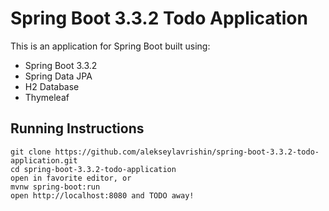 # Spring Boot 3.3.2 Todo Application
This is an application for Spring Boot built using:
- Spring Boot 3.3.2
- Spring Data JPA
- H2 Database
- Thymeleaf


## Running Instructions
    git clone https://github.com/alekseylavrishin/spring-boot-3.3.2-todo-application.git
    cd spring-boot-3.3.2-todo-application
    open in favorite editor, or
    mvnw spring-boot:run
    open http://localhost:8080 and TODO away!
